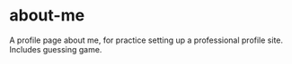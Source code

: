 # about-me

A profile page about me, for practice setting up a professional profile site. Includes guessing game.
